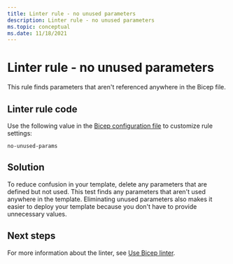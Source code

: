 ```yaml
---
title: Linter rule - no unused parameters
description: Linter rule - no unused parameters
ms.topic: conceptual
ms.date: 11/18/2021
---
```


# Linter rule - no unused parameters

This rule finds parameters that aren't referenced anywhere in the Bicep file.

## Linter rule code

Use the following value in the [Bicep configuration file](bicep-config-linter.md) to customize rule settings:

`no-unused-params`

## Solution

To reduce confusion in your template, delete any parameters that are defined but not used. This test finds any parameters that aren't used anywhere in the template. Eliminating unused parameters also makes it easier to deploy your template because you don't have to provide unnecessary values.

## Next steps

For more information about the linter, see [Use Bicep linter](./linter.md).
